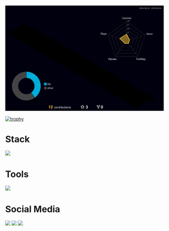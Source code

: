 ![Status](./profile-3d-contrib/profile-night-rainbow.svg)

[![trophy](https://github-profile-trophy.vercel.app/?username=MatheusMallet&theme=darkhub&margin-w=20)](https://github.com/ryo-ma/github-profile-trophy)
  
<div align="left" >
  <H1> Stack </H1>
  <img src="https://skillicons.dev/icons?i=php,typescript,golang,nest,nodejs,react,html,css,solidity," />

  <H1>Tools</H1>
  <img src="https://skillicons.dev/icons?i=mysql,postgres,docker,rabbitmq,git,github,linux,aws,postman,vscode," />

</div>
 
<div> 
  <H1>Social Media </H1>
  <a href="https://instagram.com/matheusmallet_" target="_blank"><img src="https://skillicons.dev/icons?i=instagram" target="_blank"/></a>
  <a href = "mailto:matheusphilippe.mallet@gmail.com"><img src="https://skillicons.dev/icons?i=gmail" target="_blank"/></a>
  <a href="https://www.linkedin.com/in/matheusmallet" target="_blank"><img src="https://skillicons.dev/icons?i=linkedin" target="_blank"></a> 
</div>
